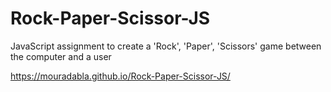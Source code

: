# Rock-Paper-Scissor-JS
JavaScript assignment to create a 'Rock', 'Paper', 'Scissors' game between the computer and a user

https://mouradabla.github.io/Rock-Paper-Scissor-JS/
